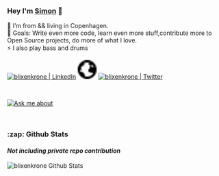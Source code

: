 ### Hey I'm [Simon][website] 👋

🏡 I’m from && living in Copenhagen.
<br />
🥅 Goals: Write even more code, learn even more stuff,contribute more to Open Source projects, do more of what I love.
<br />
⚡ I also play bass and drums
<br />

[<img alt="blixenkrone | LinkedIn" width="44px" src="https://cdn.jsdelivr.net/npm/simple-icons@v3/icons/linkedin.svg" />][linkedin]
[<img alt="blixenkrone.dev" width="44px" src="https://raw.githubusercontent.com/iconic/open-iconic/master/svg/globe.svg" />][website]
[<img alt="blixenkrone | Twitter" width="44px" src="https://cdn.jsdelivr.net/npm/simple-icons@v3/icons/twitter.svg" />][twitter]

<br />

[![Ask me about](https://skillicons.dev/icons?i=aws,bash,docker,dynamodb,git,githubactions,go,kubernetes,md,nginx,postgres,raspberrypi,js,ts,redis)](https://skillicons.dev)

<br />


<h3>:zap: Github Stats</h3>
<h4><i>Not including private repo contribution</i></h4>
<img align="left" alt="blixenkrone Github Stats" src="https://github-readme-stats.vercel.app/api?username=blixenkrone&show_icons=true&hide_border=true" />


[website]: https://blixenkrone.dev
[twitter]: https://twitter.com/sblixenkrone
[linkedin]: https://linkedin.com/in/blixenkrone
